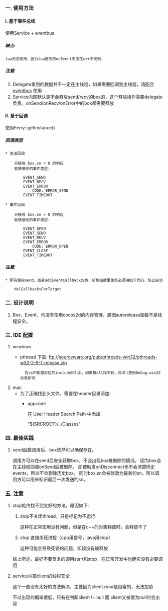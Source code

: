 ### 一. 使用方法

#### I. 基于事件总线

使用Service + eventbus

##### 缺点:
    lua无法使用，因为lua重写的onEvent无法在c++中找到.

##### 注意:
1. Delegate拿到的数据并不一定在主线程，如果需要回调到主线程，请配合 [eventbus](https://github.com/dantezhu/eventbus) 使用
2. Service内部默认是不会释放send/recv的box的，这个释放操作需要delegate负责。onSend/onRecv/onError中的box都需要释放

#### II. 基于回调

使用Ferry::getInstance()

##### 回调类型
    * 发送回调

        只接收 box.sn > 0 的响应
        能够接收的事件类型:
            
            EVENT_SEND
            EVENT_RECV
            EVENT_ERROR
                CODE: ERROR_SEND
            EVENT_TIMEOUT

    * 事件回调

        只接收 box.sn = 0 的响应
        能够接收的事件类型:

            EVENT_OPEN
            EVENT_SEND
            EVENT_RECV
            EVENT_ERROR
                CODE: ERROR_OPEN
            EVENT_CLOSE
            EVENT_TIMEOUT

##### 注意:
    * 所有使用send、或者addEventCallback的类，析构函数里面务必调用如下代码，防止崩溃

        delCallbacksForTarget

### 二. 设计说明

1. Box、Event，均没有使用cocos2d的内存管理，原因autorelease函数不是线程安全。

### 三. IDE 配置

1. windows
    * pthread 下载: ftp://sourceware.org/pub/pthreads-win32/pthreads-w32-2-9-1-release.zip

            在vs中配置对应的include和lib，如果报dll找不到，将dll放到Debug.win32目录即可

2. mac
    * 为了正确找到头文件，需要在header目录添加:
        * appcode

            在 User Header Search Path 中添加

            "$(SRCROOT)/../Classes"

### 四. 最佳实践
1. send函数调用后，box依然可以确保存在。

    调用方可以在send后安全获取box，不会出现box被删除的情况。
    因为box会在主线程回调onSend后被删除。
    即使触发onDisconnect也不会清楚历史events，所以不会删除历史box。
    同时box.sn会被修改为最新的sn，所以调用方可以用来标识最后一次发送的sn。

### 五. 注意
1. stop始终找不到太好的方法，原因如下:

    1. stop不关闭thread，只是标记为不运行

        这种在正常使用没有问题，但是在c++的对象释放时，会释放不了

    2. stop 直接杀死进程（cpp用信号，java用stop）

        这种可能会导致死锁的问题，即锁没有被释放

    综上所述，最好不要反复的调用start和stop，在正常开发中也确实没有必要调用

2. service内部client的线程安全

    这个一直没有太好的方法解决，主要因为client.read是阻塞的，无法加锁

    不过出现的概率很低，只有在判断client != null 而 client又被置为null时会出现
